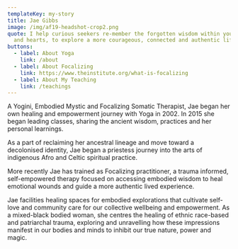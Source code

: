 ```yaml
---
templateKey: my-story
title: Jae Gibbs
image: /img/af19-headshot-crop2.png
quote: I help curious seekers re-member the forgotten wisdom within your bodies
  and hearts, to explore a more courageous, connected and authentic life
buttons:
  - label: About Yoga
    link: /about
  - label: About Focalizing
    link: https://www.theinstitute.org/what-is-focalizing
  - label: About My Teaching
    link: /teachings
---
```

A Yogini, Embodied Mystic and Focalizing Somatic Therapist, Jae began her own healing and empowerment journey with Yoga in 2002. In 2015 she began leading classes, sharing the ancient wisdom, practices and her personal learnings. 

As a part of reclaiming her ancestral lineage and move toward a decolonised identity, Jae began a priestess journey into the arts of indigenous Afro and Celtic spiritual practice.

More recently Jae has trained as Focalizing practitioner, a trauma informed, self-empowered therapy focused on accessing embodied wisdom to heal emotional wounds and guide a more authentic lived experience.

Jae facilities healing spaces for embodied explorations that cultivate self-love and community care for our collective wellbeing and empowerment. As a mixed-black bodied woman, she centres the healing of ethnic race-based and patriarchal trauma, exploring and unravelling how these impressions manifest in our bodies and minds to inhibit our true nature, power and magic.